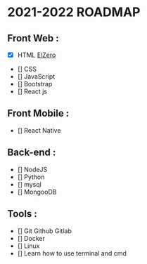 # 2021-2022 ROADMAP

## Front Web :
- [x] HTML [ElZero](https://www.youtube.com/playlist?list=PLDoPjvoNmBAw_t_XWUFbBX-c9MafPk9ji)
- [] CSS
- [] JavaScript
- [] Bootstrap
- [] React js
## Front Mobile :
- [] React Native
## Back-end :
- [] NodeJS
- [] Python
- [] mysql
- [] MongooDB
## Tools :
- [] Git Github Gitlab
- [] Docker
- [] Linux
- [] Learn how to use terminal and cmd

